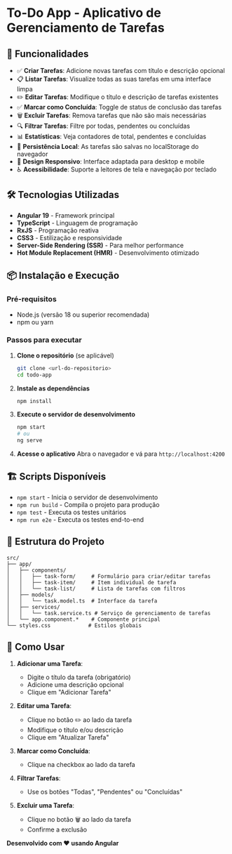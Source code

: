 
# To-Do App - Aplicativo de Gerenciamento de Tarefas


## 🚀 Funcionalidades

- ✅ **Criar Tarefas**: Adicione novas tarefas com título e descrição opcional
- 📋 **Listar Tarefas**: Visualize todas as suas tarefas em uma interface limpa
- ✏️ **Editar Tarefas**: Modifique o título e descrição de tarefas existentes
- ✅ **Marcar como Concluída**: Toggle de status de conclusão das tarefas
- 🗑️ **Excluir Tarefas**: Remova tarefas que não são mais necessárias
- 🔍 **Filtrar Tarefas**: Filtre por todas, pendentes ou concluídas
- 📊 **Estatísticas**: Veja contadores de total, pendentes e concluídas
- 💾 **Persistência Local**: As tarefas são salvas no localStorage do navegador
- 📱 **Design Responsivo**: Interface adaptada para desktop e mobile
- ♿ **Acessibilidade**: Suporte a leitores de tela e navegação por teclado

## 🛠️ Tecnologias Utilizadas

- **Angular 19** - Framework principal
- **TypeScript** - Linguagem de programação
- **RxJS** - Programação reativa
- **CSS3** - Estilização e responsividade
- **Server-Side Rendering (SSR)** - Para melhor performance
- **Hot Module Replacement (HMR)** - Desenvolvimento otimizado

## 📦 Instalação e Execução

### Pré-requisitos
- Node.js (versão 18 ou superior recomendada)
- npm ou yarn

### Passos para executar

1. **Clone o repositório** (se aplicável)
   ```bash
   git clone <url-do-repositorio>
   cd todo-app
   ```

2. **Instale as dependências**
   ```bash
   npm install
   ```

3. **Execute o servidor de desenvolvimento**
   ```bash
   npm start
   # ou
   ng serve
   ```

4. **Acesse o aplicativo**
   Abra o navegador e vá para `http://localhost:4200`

## 🏗️ Scripts Disponíveis

- `npm start` - Inicia o servidor de desenvolvimento
- `npm run build` - Compila o projeto para produção
- `npm test` - Executa os testes unitários
- `npm run e2e` - Executa os testes end-to-end

## 📁 Estrutura do Projeto

```
src/
├── app/
│   ├── components/
│   │   ├── task-form/     # Formulário para criar/editar tarefas
│   │   ├── task-item/     # Item individual de tarefa
│   │   └── task-list/     # Lista de tarefas com filtros
│   ├── models/
│   │   └── task.model.ts  # Interface da tarefa
│   ├── services/
│   │   └── task.service.ts # Serviço de gerenciamento de tarefas
│   └── app.component.*    # Componente principal
└── styles.css            # Estilos globais
```

## 🎯 Como Usar

1. **Adicionar uma Tarefa**:
   - Digite o título da tarefa (obrigatório)
   - Adicione uma descrição opcional
   - Clique em "Adicionar Tarefa"

2. **Editar uma Tarefa**:
   - Clique no botão ✏️ ao lado da tarefa
   - Modifique o título e/ou descrição
   - Clique em "Atualizar Tarefa"

3. **Marcar como Concluída**:
   - Clique na checkbox ao lado da tarefa

4. **Filtrar Tarefas**:
   - Use os botões "Todas", "Pendentes" ou "Concluídas"

5. **Excluir uma Tarefa**:
   - Clique no botão 🗑️ ao lado da tarefa
   - Confirme a exclusão




**Desenvolvido com ❤️ usando Angular**


